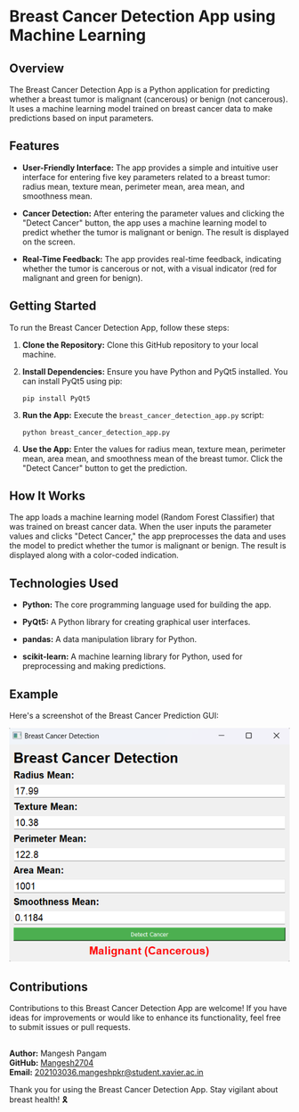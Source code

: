 # Breast Cancer Detection App using Machine Learning

## Overview

The Breast Cancer Detection App is a Python application for predicting whether a breast tumor is malignant (cancerous) or benign (not cancerous). It uses a machine learning model trained on breast cancer data to make predictions based on input parameters.

## Features

- **User-Friendly Interface:** The app provides a simple and intuitive user interface for entering five key parameters related to a breast tumor: radius mean, texture mean, perimeter mean, area mean, and smoothness mean.

- **Cancer Detection:** After entering the parameter values and clicking the "Detect Cancer" button, the app uses a machine learning model to predict whether the tumor is malignant or benign. The result is displayed on the screen.

- **Real-Time Feedback:** The app provides real-time feedback, indicating whether the tumor is cancerous or not, with a visual indicator (red for malignant and green for benign).

## Getting Started

To run the Breast Cancer Detection App, follow these steps:

1. **Clone the Repository:** Clone this GitHub repository to your local machine.

2. **Install Dependencies:** Ensure you have Python and PyQt5 installed. You can install PyQt5 using pip:

    ```
    pip install PyQt5
    ```

3. **Run the App:** Execute the `breast_cancer_detection_app.py` script:

    ```
    python breast_cancer_detection_app.py
    ```

4. **Use the App:** Enter the values for radius mean, texture mean, perimeter mean, area mean, and smoothness mean of the breast tumor. Click the "Detect Cancer" button to get the prediction.

## How It Works

The app loads a machine learning model (Random Forest Classifier) that was trained on breast cancer data. When the user inputs the parameter values and clicks "Detect Cancer," the app preprocesses the data and uses the model to predict whether the tumor is malignant or benign. The result is displayed along with a color-coded indication.

## Technologies Used

- **Python:** The core programming language used for building the app.
  
- **PyQt5:** A Python library for creating graphical user interfaces.

- **pandas:** A data manipulation library for Python.

- **scikit-learn:** A machine learning library for Python, used for preprocessing and making predictions.

## Example

Here's a screenshot of the Breast Cancer Prediction GUI:

![Breast Cancer Prediction GUI](cancer_predict.png)

## Contributions

Contributions to this Breast Cancer Detection App are welcome! If you have ideas for improvements or would like to enhance its functionality, feel free to submit issues or pull requests.

##
**Author:** Mangesh Pangam  
**GitHub:** [Mangesh2704](https://github.com/Mangesh2704)  
**Email:** 202103036.mangeshpkr@student.xavier.ac.in

Thank you for using the Breast Cancer Detection App. Stay vigilant about breast health! 🎗️
